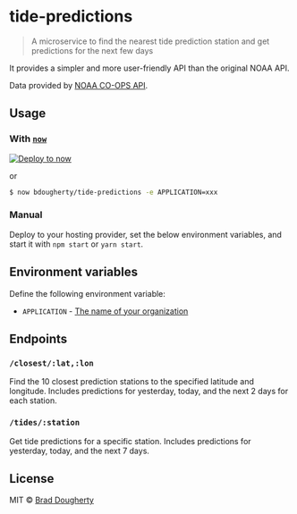 # tide-predictions

> A microservice to find the nearest tide prediction station and get predictions for the next few days

It provides a simpler and more user-friendly API than the original NOAA API.

Data provided by [NOAA CO-OPS API](https://tidesandcurrents.noaa.gov/api/).

## Usage

### With [`now`](https://now.sh)

[![Deploy to now](https://deploy.now.sh/static/button.svg)](https://deploy.now.sh/?repo=https://github.com/bdougherty/tide-predictions&env=APPLICATION)

or

```bash
$ now bdougherty/tide-predictions -e APPLICATION=xxx
```

### Manual

Deploy to your hosting provider, set the below environment variables, and start it with `npm start` or `yarn start`.

## Environment variables

Define the following environment variable:

- `APPLICATION` - [The name of your organization](https://tidesandcurrents.noaa.gov/api/#application)

## Endpoints

### `/closest/:lat,:lon`

Find the 10 closest prediction stations to the specified latitude and longitude. Includes predictions for yesterday, today, and the next 2 days for each station.

### `/tides/:station`

Get tide predictions for a specific station. Includes predictions for yesterday, today, and the next 7 days.

## License

MIT © [Brad Dougherty](https://brad.is)
